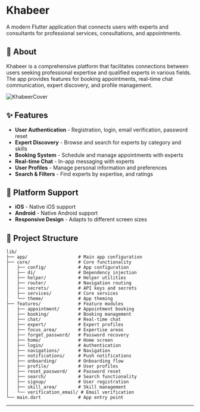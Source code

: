 # Khabeer

A modern Flutter application that connects users with experts and consultants for professional services, consultations, and appointments.

## 📱 About

Khabeer is a comprehensive platform that facilitates connections between users seeking professional expertise and qualified experts in various fields. The app provides features for booking appointments, real-time chat communication, expert discovery, and profile management.

![KhabeerCover](https://github.com/user-attachments/assets/09c3d25f-9dd0-4783-af04-2a1c807f8309)

## ✨ Features

- **User Authentication** - Registration, login, email verification, password reset
- **Expert Discovery** - Browse and search for experts by category and skills
- **Booking System** - Schedule and manage appointments with experts
- **Real-time Chat** - In-app messaging with experts
- **User Profiles** - Manage personal information and preferences
- **Search & Filters** - Find experts by expertise, and ratings

## 📱 Platform Support

- **iOS** - Native iOS support
- **Android** - Native Android support
- **Responsive Design** - Adapts to different screen sizes

## 📁 Project Structure

```
lib/
├── app/                   # Main app configuration
├── core/                  # Core functionality
│   ├── config/            # App configuration
│   ├── di/                # Dependency injection
│   ├── helper/            # Helper utilities
│   ├── router/            # Navigation routing
│   ├── secrets/           # API keys and secrets
│   ├── services/          # Core services
│   └── theme/             # App theming
├── features/              # Feature modules
│   ├── appointment/       # Appointment booking
│   ├── booking/           # Booking management
│   ├── chat/              # Real-time chat
│   ├── expert/            # Expert profiles
│   ├── focus_area/        # Expertise areas
│   ├── forget_password/   # Password recovery
│   ├── home/              # Home screen
│   ├── login/             # Authentication
│   ├── navigations/       # Navigation
│   ├── notifications/     # Push notifications
│   ├── onboarding/        # Onboarding flow
│   ├── profile/           # User profiles
│   ├── reset_password/    # Password reset
│   ├── search/            # Search functionality
│   ├── signup/            # User registration
│   ├── skill_area/        # Skill management
│   └── verification_email/ # Email verification
└── main.dart              # App entry point
```

---

